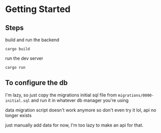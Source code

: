 # Getting Started
## Steps
build and run the backend

`cargo build`

run the dev server

`cargo run`

## To configure the db
I'm lazy, so just copy the migrations initial sql file from `migrations/0000-initial.sql` and run it in whatever db manager you're using

data migration script doesn't work anymore so don't even try it lol, api no longer exists

just manually add data for now, I'm too lazy to make an api for that.